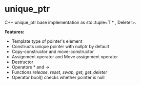 # unique_ptr
C++ unique_ptr base implementation as std::tuple<T * , Deleter>.

**Features:**
  * Template type of pointer's element
  * Constructs unique pointer with nullptr by default
  * Copy-constructor and move-constructor
  * Assignment operator and Move assignment operator
  * Destructor
  * Operators * and ->
  * Functions *release*, *reset*, *swap*, *get*, *get_deleter*
  * Operator bool() checks whether pointer is null
